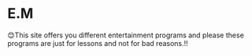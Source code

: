 # E.M
😊This site offers you different entertainment programs and please these programs are just for lessons and not for bad reasons.!!
